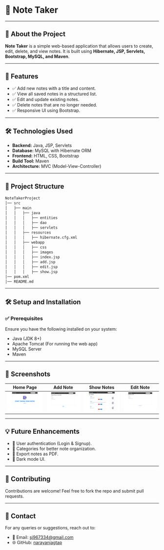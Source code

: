 # 📝 Note Taker
---
## 📖 About the Project
**Note Taker** is a simple web-based application that allows users to create, edit, delete, and view notes. It is built using **Hibernate, JSP, Servlets, Bootstrap, MySQL, and Maven**.

---

## 🚀 Features
- ✅ Add new notes with a title and content.
- ✅ View all saved notes in a structured list.
- ✅ Edit and update existing notes.
- ✅ Delete notes that are no longer needed.
- ✅ Responsive UI using Bootstrap.

---

## 🛠️ Technologies Used
- **Backend:** Java, JSP, Servlets
- **Database:** MySQL with Hibernate ORM
- **Frontend:** HTML, CSS, Bootstrap
- **Build Tool:** Maven
- **Architecture:** MVC (Model-View-Controller)

---

## 📂 Project Structure
```
NoteTakerProject
│── src
│   ├── main
│   │   ├── java
│   │   │   ├── entities
│   │   │   ├── dao
│   │   │   ├── servlets
│   │   ├── resources
│   │   │   ├── hibernate.cfg.xml
│   │   ├── webapp
│   │   │   ├── css
│   │   │   ├── images
│   │   │   ├── index.jsp
│   │   │   ├── add.jsp
│   │   │   ├── edit.jsp
│   │   │   ├── show.jsp
│── pom.xml
│── README.md
```

---

## 🛠️ Setup and Installation

### ✅ **Prerequisites**
Ensure you have the following installed on your system:
- Java (JDK 8+)
- Apache Tomcat (For running the web app)
- MySQL Server
- Maven

---

## 📸 Screenshots
| Home Page | Add Note | Show Notes | Edit Note |
|-----------|---------|------------|-----------|
| ![Home](Home.png) | ![Add](Add.png) | ![Show](Show.png) | ![Edit](Edit.png) |

---

## 💡 Future Enhancements
- 🔹 User authentication (Login & Signup).
- 🔹 Categories for better note organization.
- 🔹 Export notes as PDF.
- 🔹 Dark mode UI.

---

## 🤝 Contributing
Contributions are welcome! Feel free to fork the repo and submit pull requests.

---

## 💬 Contact
For any queries or suggestions, reach out to:
- 📧 Email: sj967334@gmail.com
- 🌐 GitHub: [narayanjagtap](https://github.com/narayanjagtap)
```

